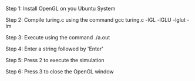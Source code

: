 Step 1: Install OpenGL on you Ubuntu System

Step 2: Compile turing.c using the command
	gcc turing.c -lGL -lGLU -lglut -lm

Step 3: Execute using the command 
	./a.out

Step 4: Enter a string followed by 'Enter'

Step 5: Press 2 to execute the simulation

Step 6: Press 3 to close the OpenGL window

